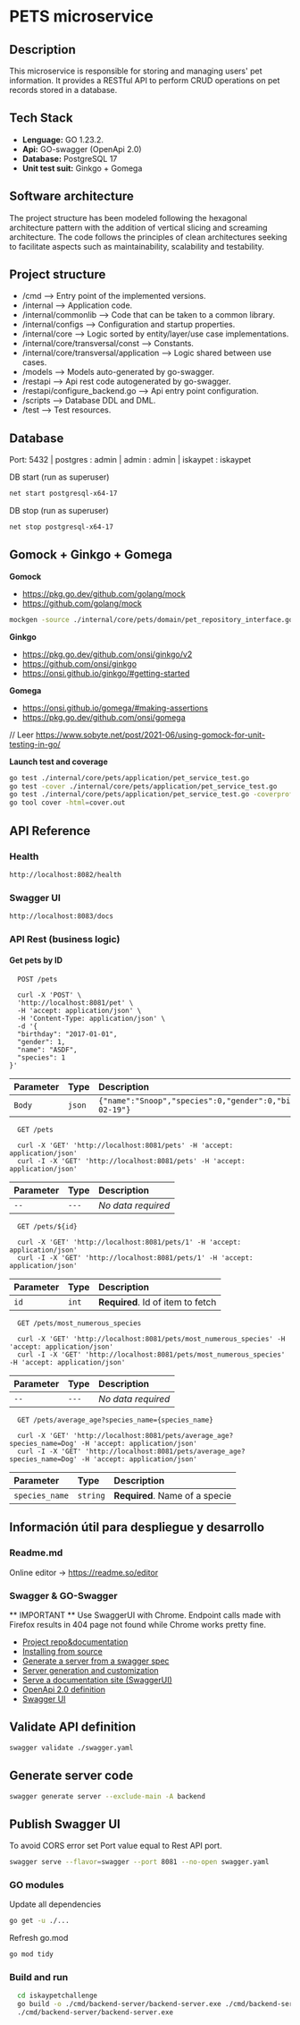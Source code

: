 # PETS microservice

## Description
This microservice is responsible for storing and managing users' pet information. It provides a RESTful API to perform CRUD operations on pet records stored in a database.

## Tech Stack
* **Lenguage:** GO 1.23.2.
* **Api:** GO-swagger (OpenApi 2.0)
* **Database:** PostgreSQL 17
* **Unit test suit:** Ginkgo + Gomega

## Software architecture
The project structure has been modeled following the hexagonal architecture pattern with the addition of vertical slicing and screaming architecture. The code follows the principles of clean architectures seeking to facilitate aspects such as maintainability, scalability and testability.

## Project structure
- /cmd --> Entry point of the implemented versions.
- /internal --> Application code.
- /internal/commonlib --> Code that can be taken to a common library.
- /internal/configs --> Configuration and startup properties.
- /internal/core --> Logic sorted by entity/layer/use case implementations.
- /internal/core/transversal/const --> Constants.
- /internal/core/transversal/application --> Logic shared between use cases.
- /models --> Models auto-generated by go-swagger.
- /restapi --> Api rest code autogenerated by go-swagger.
- /restapi/configure_backend.go --> Api entry point configuration.
- /scripts --> Database DDL and DML.
- /test --> Test resources.

## Database
Port: 5432 | postgres : admin | admin : admin | iskaypet : iskaypet

DB start (run as superuser)
```bash
net start postgresql-x64-17
```

DB stop (run as superuser)
```bash
net stop postgresql-x64-17
```

## Gomock + Ginkgo + Gomega

**Gomock**
- https://pkg.go.dev/github.com/golang/mock
- https://github.com/golang/mock

```bash
mockgen -source ./internal/core/pets/domain/pet_repository_interface.go -destination=./test/mocks/pet_repository_mock.go -package=mocks
```

**Ginkgo**
- https://pkg.go.dev/github.com/onsi/ginkgo/v2
- https://github.com/onsi/ginkgo
- https://onsi.github.io/ginkgo/#getting-started

**Gomega**
- https://onsi.github.io/gomega/#making-assertions
- https://pkg.go.dev/github.com/onsi/gomega

// Leer
https://www.sobyte.net/post/2021-06/using-gomock-for-unit-testing-in-go/

**Launch test and coverage**
```bash
go test ./internal/core/pets/application/pet_service_test.go
go test -cover ./internal/core/pets/application/pet_service_test.go
go test ./internal/core/pets/application/pet_service_test.go -coverprofile=cover.out
go tool cover -html=cover.out
```

## API Reference

### Health
```bash
http://localhost:8082/health
```

### Swagger UI
```bash
http://localhost:8083/docs
```

### API Rest (business logic)
#### Get pets by ID

```http
  POST /pets

  curl -X 'POST' \
  'http://localhost:8081/pet' \
  -H 'accept: application/json' \
  -H 'Content-Type: application/json' \
  -d '{
  "birthday": "2017-01-01",
  "gender": 1,
  "name": "ASDF",
  "species": 1
}'
```

| Parameter | Type      | Description                       |
| :-------- | :-------  | :-------------------------        |
| `Body`    | `json`    | `{"name":"Snoop","species":0,"gender":0,"birthday":"2024-02-19"}` |

```http
  GET /pets

  curl -X 'GET' 'http://localhost:8081/pets' -H 'accept: application/json'
  curl -I -X 'GET' 'http://localhost:8081/pets' -H 'accept: application/json'
```

| Parameter | Type      | Description                       |
| :-------- | :-------  | :-------------------------        |
| `--`      | `---`     | *No data required*                |

```http
  GET /pets/${id}

  curl -X 'GET' 'http://localhost:8081/pets/1' -H 'accept: application/json'
  curl -I -X 'GET' 'http://localhost:8081/pets/1' -H 'accept: application/json'
```

| Parameter | Type      | Description                       |
| :-------- | :-------  | :-------------------------        |
| `id`      | `int`     | **Required**. Id of item to fetch |

```http
  GET /pets/most_numerous_species

  curl -X 'GET' 'http://localhost:8081/pets/most_numerous_species' -H 'accept: application/json'
  curl -I -X 'GET' 'http://localhost:8081/pets/most_numerous_species' -H 'accept: application/json'
```

| Parameter | Type      | Description                       |
| :-------- | :-------  | :-------------------------        |
| `--`      | `---`     | *No data required*                |


```http
  GET /pets/average_age?species_name={species_name}

  curl -X 'GET' 'http://localhost:8081/pets/average_age?species_name=Dog' -H 'accept: application/json'
  curl -I -X 'GET' 'http://localhost:8081/pets/average_age?species_name=Dog' -H 'accept: application/json'
```

| Parameter | Type      | Description                                 |
| :-------- | :-------  | :-------------------------                  |
| `species_name`      | `string`     | **Required**. Name of a specie |

## Información útil para despliegue y desarrollo

### Readme.md
Online editor -> https://readme.so/editor

### Swagger & GO-Swagger
** IMPORTANT ** Use SwaggerUI with Chrome. Endpoint calls made with Firefox results in 404 page not found while Chrome works pretty fine.

- [Project repo&documentation](https://github.com/go-swagger/go-swagger)
- [Installing from source](https://goswagger.io/go-swagger/install/install-source/)
- [Generate a server from a swagger spec](https://goswagger.io/go-swagger/generate/server/)
- [Server generation and customization](https://goswagger.io/go-swagger/faq/faq_server/)
- [Serve a documentation site (SwaggerUI)](https://goswagger.io/go-swagger/usage/serve_ui/)
- [OpenApi 2.0 definition](https://swagger.io/docs/specification/v2_0/basic-structure/)
- [Swagger UI](http://localhost:5555/docs)

## Validate API definition
```bash
swagger validate ./swagger.yaml
```

## Generate server code
```bash
swagger generate server --exclude-main -A backend
```

## Publish Swagger UI
To avoid CORS error set Port value equal to Rest API port.
```bash
swagger serve --flavor=swagger --port 8081 --no-open swagger.yaml
```

### GO modules
Update all dependencies
```bash
go get -u ./...
```
Refresh go.mod
```bash
go mod tidy
```

### Build and run
```bash
  cd iskaypetchallenge
  go build -o ./cmd/backend-server/backend-server.exe ./cmd/backend-server
  ./cmd/backend-server/backend-server.exe
```
